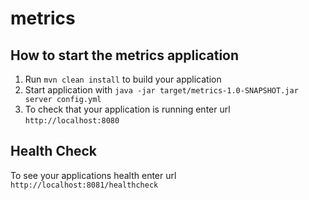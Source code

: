# metrics

How to start the metrics application
---

1. Run `mvn clean install` to build your application
1. Start application with `java -jar target/metrics-1.0-SNAPSHOT.jar server config.yml`
1. To check that your application is running enter url `http://localhost:8080`

Health Check
---

To see your applications health enter url `http://localhost:8081/healthcheck`
